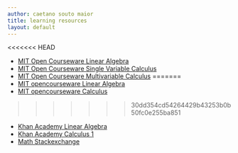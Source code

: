```yaml
---
author: caetano souto maior
title: learning resources
layout: default
---
```


<<<<<<< HEAD
- [MIT Open Courseware Linear Algebra](https://ocw.mit.edu/courses/mathematics/18-06-linear-algebra-spring-2010/)
- [MIT Open Courseware Single Variable Calculus](https://ocw.mit.edu/courses/mathematics/18-01-single-variable-calculus-fall-2006/)
- [MIT Open Courseware Multivariable Calculus](https://ocw.mit.edu/courses/mathematics/18-02-multivariable-calculus-fall-2007/)
=======
- [MIT opencourseware Linear Algebra](https://ocw.mit.edu/courses/mathematics/18-06-linear-algebra-spring-2010/video-lectures/)
- [MIT opencourseware Calculus](https://ocw.mit.edu/courses/mathematics/18-01-single-variable-calculus-fall-2006)
>>>>>>> 30dd354cd54264429b43253b0b50fc0e255ba851
- [Khan Academy Linear Algebra](https://www.khanacademy.org/math/linear-algebra)
- [Khan Academy Calculus 1](https://www.khanacademy.org/math/calculus-1)
- [Math Stackexchange](https://math.stackexchange.com)
